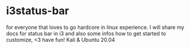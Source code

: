 # i3status-bar
for everyone that loves to go hardcore in linux experience. I will share my docs for status bar in i3 and also some infos how to get started to customize,   &lt;3 have fun! Kali  &amp; Ubuntu 20.04
